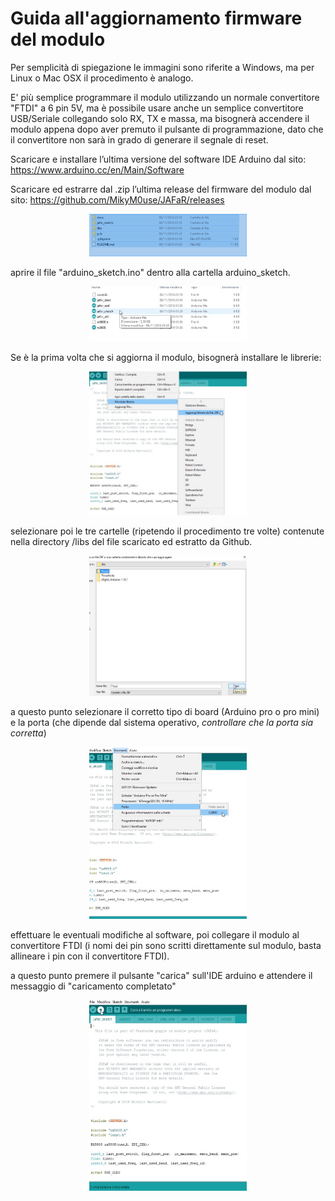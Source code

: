 # Guida all'aggiornamento firmware del modulo

Per semplicità di spiegazione le immagini sono riferite a Windows, 
ma per Linux o Mac OSX il procedimento è analogo.

E' più semplice programmare il modulo utilizzando un normale convertitore "FTDI" a 6 pin 5V, ma
è possibile usare anche un semplice convertitore USB/Seriale collegando solo RX, TX e massa, ma 
bisognerà accendere il modulo appena dopo aver premuto il pulsante di programmazione, dato che 
il convertitore non sarà in grado di generare il segnale di reset.


Scaricare e installare l’ultima versione del software IDE Arduino dal sito:
https://www.arduino.cc/en/Main/Software


Scaricare ed estrarre dal .zip l’ultima release del firmware del modulo dal sito:
https://github.com/MikyM0use/JAFaR/releases

<p align="center">
<img src="/docs/directory_struct.png" width="50%" height="50%" />
</p>

aprire il file "arduino\_sketch.ino" dentro alla cartella arduino\_sketch.

<p align="center">
<img src="/docs/arduino_files.jpg" width="50%" height="50%" />
</p>

Se è la prima volta che si aggiorna il modulo, bisognerà installare le librerie:

<p align="center">
<img src="/docs/installa_zip.png" width="50%" height="50%" />
</p>

selezionare poi le tre cartelle (ripetendo il procedimento tre volte) contenute nella directory /libs
del file scaricato ed estratto da Github.

<p align="center">
<img src="/docs/installa_libs.jpg" width="50%" height="50%" />
</p>

a questo punto selezionare il corretto tipo di board (Arduino pro o pro mini) e la porta (che dipende 
dal sistema operativo, *controllare che la porta sia corretta*)

<p align="center">
<img src="/docs/board_e_porta.jpg" width="50%" height="50%" />
</p>

effettuare le eventuali modifiche al software, poi collegare il modulo al convertitore FTDI (i
nomi dei pin sono scritti direttamente sul modulo, basta allineare i pin con il convertitore FTDI).

a questo punto premere il pulsante "carica" sull'IDE arduino e attendere il messaggio di "caricamento completato"

<p align="center">
<img src="/docs/carica.jpg" width="50%" height="50%" />
</p>
